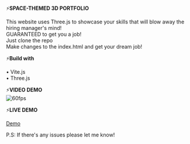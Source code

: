 ⚡**SPACE-THEMED 3D PORTFOLIO**<br>

This website uses Three.js to showcase your skills that will blow away the hiring manager's mind! <br> GUARANTEED to get you a job!<br>
Just clone the repo <br>
Make changes to the index.html and get your dream job!<br>

⚡**Build with**<br>

• Vite.js<br>
• Three.js<br>

⚡**VIDEO DEMO**<br>
        ![60fps](https://github.com/ahmvdev/3dspace-portfolio/assets/53330530/6a7a7e76-0263-4ab8-bcb5-bf4a02abf855)

⚡**LIVE DEMO**<br>

[Demo](https://aboutahmad.vercel.app/)


P.S: If there's any issues please let me know! 
